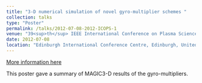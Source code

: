 ```yaml
---
title: "3-D numerical simulation of novel gyro-multiplier schemes "
collection: talks
type: "Poster"
permalink: /talks/2012-07-08-2012-ICOPS-1
venue: "39<sup>th</sup> IEEE International Conference on Plasma Science (ICOPS)"
date: 2012-07-08
location: "Edinburgh International Conference Centre, Edinburgh, United Kingdom"
---
```


[More information here](https://ieeexplore.ieee.org/document/6383341)

This poster gave a summary of MAGIC3-D results of the gyro-multipliers.
